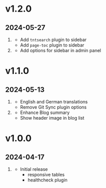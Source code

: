 # v1.2.0
##  2024-05-27

1. [](#new)
    * Add `tntsearch` plugin to sidebar
    * Add `page-toc` plugin to sidebar
1. [](#improved)
    * Add options for sidebar in admin panel

# v1.1.0
##  2024-05-13

1. [](#new)
    * English and German translations
    * Remove Git Sync plugin options
1. [](#improved)
    * Enhance Blog summary
    * Show header image in blog list

# v1.0.0
##  2024-04-17

1. [](#new)
    * Initial release
        * responsive tables
        * healthcheck plugin
